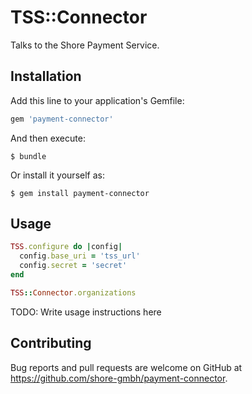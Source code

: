 # TSS::Connector

Talks to the Shore Payment Service.

## Installation

Add this line to your application's Gemfile:

```ruby
gem 'payment-connector'
```

And then execute:

    $ bundle

Or install it yourself as:

    $ gem install payment-connector

## Usage

```ruby
TSS.configure do |config|
  config.base_uri = 'tss_url'
  config.secret = 'secret'
end

TSS::Connector.organizations
```


TODO: Write usage instructions here

## Contributing

Bug reports and pull requests are welcome on GitHub at https://github.com/shore-gmbh/payment-connector.

